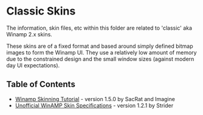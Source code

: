# Classic Skins

The information, skin files, etc within this folder are related to 'classic' aka Winamp 2.x skins.

These skins are of a fixed format and based around simply defined bitmap images to form the Winamp UI. They use a relatively low amount of memory due to the constrained design and the small window sizes (against modern day UI expectations).

## Table of Contents

- [Winamp Skinning Tutorial] - version 1.5.0 by SacRat and Imagine
- [Unofficial WinAMP Skin Specifications] - version 1.2.1 by Strider

[Winamp Skinning Tutorial]: ./Winamp_skinning_tutorial_1_5_0.pdf
[Unofficial WinAMP Skin Specifications]: ./skinspecs.pdf